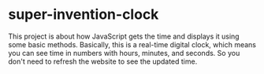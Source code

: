 # super-invention-clock
This project is about how JavaScript gets the time and displays it using some basic methods. Basically, this is a real-time digital clock, which means you can see time in numbers with hours, minutes, and seconds. So you don't need to refresh the website to see the updated time.
